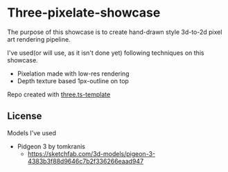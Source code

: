 # Three-pixelate-showcase

The purpose of this showcase is to create hand-drawn style 3d-to-2d pixel art rendering pipeline.

I've used(or will use, as it isn't done yet) following techniques on this showcase.

- Pixelation made with low-res rendering
- Depth texture based 1px-outline on top

Repo created with [three.ts-template](https://github.com/marquizzo/three.ts-template)

## License
Models I've used
- Pidgeon 3 by tomkranis
  - https://sketchfab.com/3d-models/pigeon-3-4383b3f88d9646c7b2f336266eaad947
